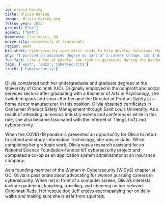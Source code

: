 ```yaml
---
id: olivia-haring
title: Olivia Haring
image:  Olivia Haring.png
fellow_year: 2022
project: ["na"]
agency: ["EPA"]
hometown: Cincinnati, OH
university: University of Cincinnati
region: west
bio_short: Cybersecurity specialist ready to help develop solutions that better serve all Americans. 
why: "I pursued an advanced degree as part of a career change, but I didn't want just any job once I graduated. I wanted a job that would allow me to help make a difference and provide opportunities to advance my career—exactly why the U.S. Digital Corps appealed to me. USDC allows me to put my newfound technical skills to work and help develop solutions that better serve all Americans."
fun_fact: Like a lot of people, she took up gardening during the pandemic. She believes there's something really cool about seeing the process of a tiny seedling growing into a delicious vegetable!
tags: ['west', '2022','Cybersecurity']
track: ['Cybersecurity']
---
```


Olivia completed both her undergraduate and graduate degrees at the University of Cincinnati (UC). Originally employed in the nonprofit and social services sectors after graduating with a Bachelor of Arts in Psychology, she switched gears and soon after became the Director of Product Safety at a home décor manufacturer. In this position, Olivia obtained certificates in Consumer Product Safety Management through Saint Louis University. As a result of attending numerous industry events and conferences while in this role, she also became fascinated with the Internet of Things (IoT) and cybersecurity. 

When the COVID-19 pandemic presented an opportunity for Olivia to return to school and study Information Technology, she was ecstatic. While completing her graduate work, Olivia was a research assistant for an National Science Foundation-funded IoT cybersecurity project and completed a co-op as an application system administrator at an insurance company. 

As a founding member of the Women in Cybersecurity (WiCyS) chapter at UC, Olivia is passionate about advocating for women pursuing careers in cybersecurity. When not in front of a computer screen, Olivia’s interests include gardening, kayaking, traveling, and cheering on her beloved Cincinnati Reds. Her rescue dog Jeff enjoys accompanying her on daily walks and making sure she is safe from squirrels.
